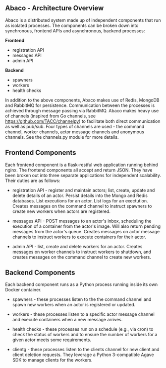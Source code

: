 
Abaco - Architecture Overview
-----------------------------

Abaco is a distributed system made up of independent components that run as isolated processes. The components can
be broken down into synchronous, frontend APIs and asynchronous, backend processes:

**Frontend**
* registration API
* messages API
* admin API

**Backend**

* spawners
* workers
* health checks

In addition to the above components, Abaco makes use of Redis, MongoDB and RabbitMQ for persistence. Communication between the
processes is achieved through message passing via RabbitMQ. Abaco makes heavy use of channels (inspired from Go channels, see
https://github.com/TACC/channelpy) to facilitate both direct communication as well as pub/sub. Four types of channels are used - the command channel, worker channels, actor message channels and anonymous channels. See the channels.py module for more details.


Frontend Components
-------------------

Each frontend component is a flask-restful web application running behind nginx. The frontend components all accept and return JSON. They have been broken out into three separate applications for independent scalability. Their duties are as follows:

- registration API - register and maintain actors; list, create, update and delete details of an actor. Persist details into the Mongo and Redis databases. List executions for an actor. List logs for an exectution. Creates messages on the command channel to instruct spawners to create new workers when actors are registered.

- messages API - POST messages to an actor's inbox, scheduling the execution of a container from the actor's image. Will also return pending messages from the actor's queue. Creates messages on actor message channels to instruct workers to execute containers for their actor.

- admin API - list, create and delete workers for an actor. Creates messages on worker channels to instruct workers to shutdown, and creates messages on the command channel to create new workers.


Backend Components
------------------
Each backend component runs as a Python process running inside its own Docker container.

- spawners - these processes listen to the the command channel and spawn new workers when an actor is registered or updated.

- workers - these processes listen to a specific actor message channel and execute containers when a new message arrives.

- health checks - these processes run on a schedule (e.g., via cron) to check the status of workers and to ensure the number of workers for a given actor meets some requirements.

- clientg - these processes listen to the clients channel for new client and client deletion requests. They leverage a Python 3-compatible Agave SDK to manage clients for the workers.